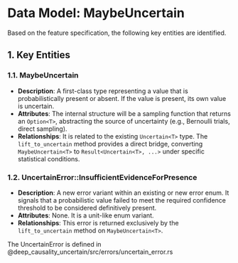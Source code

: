 # Data Model: MaybeUncertain<T>

Based on the feature specification, the following key entities are identified.

## 1. Key Entities

### 1.1. MaybeUncertain<T>

*   **Description**: A first-class type representing a value that is probabilistically present or absent. If the value is present, its own value is uncertain.
*   **Attributes**: The internal structure will be a sampling function that returns an `Option<T>`, abstracting the source of uncertainty (e.g., Bernoulli trials, direct sampling).
*   **Relationships**: It is related to the existing `Uncertain<T>` type. The `lift_to_uncertain` method provides a direct bridge, converting `MaybeUncertain<T>` to `Result<Uncertain<T>, ...>` under specific statistical conditions.

### 1.2. UncertainError::InsufficientEvidenceForPresence

*   **Description**: A new error variant within an existing or new error enum. It signals that a probabilistic value failed to meet the required confidence threshold to be considered definitively present.
*   **Attributes**: None. It is a unit-like enum variant.
*   **Relationships**: This error is returned exclusively by the `lift_to_uncertain` method on `MaybeUncertain<T>`.


The UncertainError is defined in @deep_causality_uncertain/src/errors/uncertain_error.rs